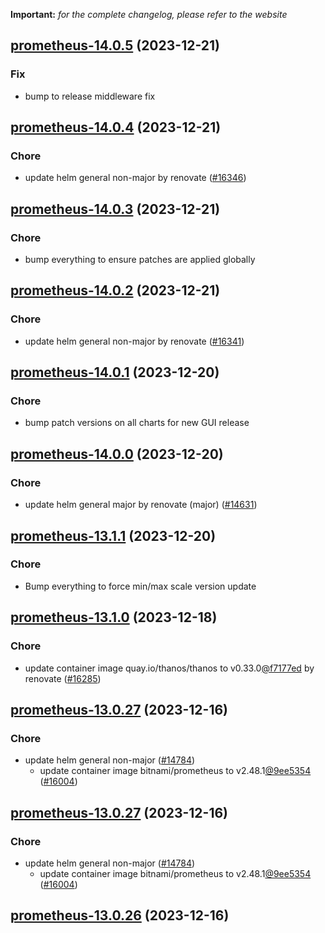 **Important:**
*for the complete changelog, please refer to the website*




## [prometheus-14.0.5](https://github.com/truecharts/charts/compare/prometheus-14.0.4...prometheus-14.0.5) (2023-12-21)

### Fix

- bump to release middleware fix
  
  


## [prometheus-14.0.4](https://github.com/truecharts/charts/compare/prometheus-14.0.3...prometheus-14.0.4) (2023-12-21)

### Chore

- update helm general non-major by renovate ([#16346](https://github.com/truecharts/charts/issues/16346))
  
  


## [prometheus-14.0.3](https://github.com/truecharts/charts/compare/prometheus-14.0.2...prometheus-14.0.3) (2023-12-21)

### Chore

- bump everything to ensure patches are applied globally
  
  


## [prometheus-14.0.2](https://github.com/truecharts/charts/compare/prometheus-14.0.1...prometheus-14.0.2) (2023-12-21)

### Chore

- update helm general non-major by renovate ([#16341](https://github.com/truecharts/charts/issues/16341))
  
  


## [prometheus-14.0.1](https://github.com/truecharts/charts/compare/prometheus-14.0.0...prometheus-14.0.1) (2023-12-20)

### Chore

- bump patch versions on all charts for new GUI release
  
  


## [prometheus-14.0.0](https://github.com/truecharts/charts/compare/prometheus-13.1.1...prometheus-14.0.0) (2023-12-20)

### Chore

- update helm general major by renovate (major) ([#14631](https://github.com/truecharts/charts/issues/14631))
  
  


## [prometheus-13.1.1](https://github.com/truecharts/charts/compare/prometheus-13.1.0...prometheus-13.1.1) (2023-12-20)

### Chore

- Bump everything to force min/max scale version update
  
  


## [prometheus-13.1.0](https://github.com/truecharts/charts/compare/prometheus-13.0.27...prometheus-13.1.0) (2023-12-18)

### Chore

- update container image quay.io/thanos/thanos to v0.33.0[@f7177ed](https://github.com/f7177ed) by renovate ([#16285](https://github.com/truecharts/charts/issues/16285))
  
  


## [prometheus-13.0.27](https://github.com/truecharts/charts/compare/prometheus-13.0.25...prometheus-13.0.27) (2023-12-16)

### Chore

- update helm general non-major ([#14784](https://github.com/truecharts/charts/issues/14784))
  - update container image bitnami/prometheus to v2.48.1[@9ee5354](https://github.com/9ee5354) ([#16004](https://github.com/truecharts/charts/issues/16004))
  
  


## [prometheus-13.0.27](https://github.com/truecharts/charts/compare/prometheus-13.0.25...prometheus-13.0.27) (2023-12-16)

### Chore

- update helm general non-major ([#14784](https://github.com/truecharts/charts/issues/14784))
  - update container image bitnami/prometheus to v2.48.1[@9ee5354](https://github.com/9ee5354) ([#16004](https://github.com/truecharts/charts/issues/16004))
  
  


## [prometheus-13.0.26](https://github.com/truecharts/charts/compare/prometheus-13.0.25...prometheus-13.0.26) (2023-12-16)

